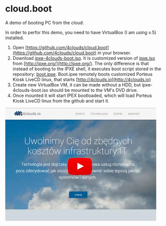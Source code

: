 # cloud.boot
A demo of booting PC from the cloud.

In order to perfor this demo, you need to have VirtualBox (I am using v.5) installed.

1. Open [https://github.com/4clouds/cloud.boot](https://github.com/4clouds/cloud.boot) in your browser.
2.  Download [ipxe-4clouds-boot.iso](https://github.com/4clouds/cloud.boot/raw/gh-pages/ipxe-4clouds-boot.iso). It is customized version of [ipxe.iso](http://boot.ipxe.org/ipxe.iso) from [http://ipxe.org/](http://ipxe.org/). The only difference is that instead of booting to the IPXE shell, it executes boot script stored in the repository: [boot.ipxe](https://github.com/4clouds/cloud.boot/blob/gh-pages/boot.ipxe). Boot.ipxe remotely boots customized Porteus Kiosk LiveCD linux, that starts [http://4clouds.io](http://4clouds.io)
3. Create new VirtualBox VM, it can be made without a HDD, but ipxe-4clouds-boot.iso should be mounted to the VM's DVD drive.
4. Once mounted it will start IPEX bootloaded, which will load Porteus Kiosk LiveCD linux from the github and start it.

[![Booting from github](https://raw.githubusercontent.com/4clouds/cloud.boot/gh-pages/yt.jpg)](https://www.youtube.com/watch?v=nqMk_LYQsXQ)



